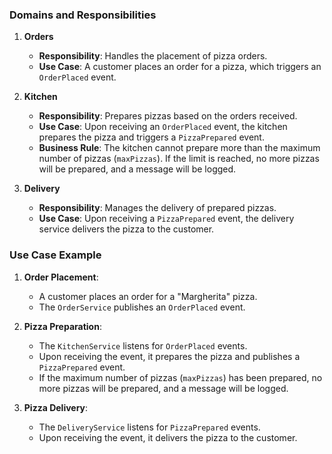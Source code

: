 ### Domains and Responsibilities

1. **Orders**
    - **Responsibility**: Handles the placement of pizza orders.
    - **Use Case**: A customer places an order for a pizza, which triggers an `OrderPlaced` event.

2. **Kitchen**
    - **Responsibility**: Prepares pizzas based on the orders received.
    - **Use Case**: Upon receiving an `OrderPlaced` event, the kitchen prepares the pizza and triggers a `PizzaPrepared` event.
    - **Business Rule**: The kitchen cannot prepare more than the maximum number of pizzas (`maxPizzas`). If the limit is reached, no more pizzas will be prepared, and a message will be logged.

3. **Delivery**
    - **Responsibility**: Manages the delivery of prepared pizzas.
    - **Use Case**: Upon receiving a `PizzaPrepared` event, the delivery service delivers the pizza to the customer.

### Use Case Example

1. **Order Placement**:
    - A customer places an order for a "Margherita" pizza.
    - The `OrderService` publishes an `OrderPlaced` event.

2. **Pizza Preparation**:
    - The `KitchenService` listens for `OrderPlaced` events.
    - Upon receiving the event, it prepares the pizza and publishes a `PizzaPrepared` event.
    - If the maximum number of pizzas (`maxPizzas`) has been prepared, no more pizzas will be prepared, and a message will be logged.

3. **Pizza Delivery**:
    - The `DeliveryService` listens for `PizzaPrepared` events.
    - Upon receiving the event, it delivers the pizza to the customer.